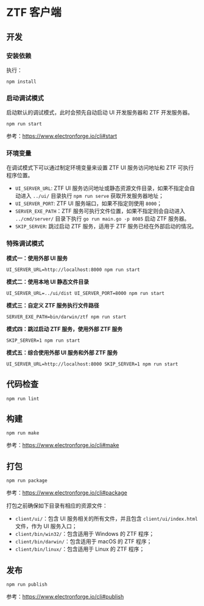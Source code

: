 # ZTF 客户端

## 开发

### 安装依赖

执行：

```
npm install
```

### 启动调试模式

启动默认的调试模式，此时会预先自动启动 UI 开发服务器和 ZTF 开发服务器。

```
npm run start
```

参考：https://www.electronforge.io/cli#start

### 环境变量

在调试模式下可以通过制定环境变量来设置 ZTF UI 服务访问地址和 ZTF 可执行程序位置。

* `UI_SERVER_URL`: ZTF UI 服务访问地址或静态资源文件目录，如果不指定会自动进入 `../ui/` 目录执行 `npm run serve` 获取开发服务器地址；
* `UI_SERVER_PORT`: ZTF UI 服务端口，如果不指定则使用 `8000`；
* `SERVER_EXE_PATH`：ZTF 服务可执行文件位置，如果不指定则会自动进入 `../cmd/server/` 目录下执行 `go run main.go -p 8085` 启动 ZTF 服务器。
* `SKIP_SERVER`: 跳过启动 ZTF 服务，适用于 ZTF 服务已经在外部启动的情况。

### 特殊调试模式

**模式一：使用外部 UI 服务**

```
UI_SERVER_URL=http://localhost:8000 npm run start
```

**模式二：使用本地 UI 静态文件目录**

```
UI_SERVER_URL=../ui/dist UI_SERVER_PORT=8000 npm run start
```

**模式三：自定义 ZTF 服务执行文件路径**

```
SERVER_EXE_PATH=bin/darwin/ztf npm run start
```

**模式四：跳过启动 ZTF 服务，使用外部 ZTF 服务**

```
SKIP_SERVER=1 npm run start
```

**模式五：综合使用外部 UI 服务和外部 ZTF 服务**

```
UI_SERVER_URL=http://localhost:8000 SKIP_SERVER=1 npm run start
```

## 代码检查

```
npm run lint
```

## 构建

```
npm run make
```

参考：https://www.electronforge.io/cli#make

## 打包

```
npm run package
```

参考：https://www.electronforge.io/cli#package

打包之前确保如下目录有相应的资源文件：

* `client/ui/`：包含 UI 服务相关的所有文件，并且包含 `client/ui/index.html` 文件，作为 UI 服务入口；
* `client/bin/win32/`：包含适用于 Windows 的 ZTF 程序；
* `client/bin/darwin/`：包含适用于 macOS 的 ZTF 程序；
* `client/bin/linux/`：包含适用于 Linux 的 ZTF 程序；

## 发布

```
npm run publish
```

参考：https://www.electronforge.io/cli#publish
